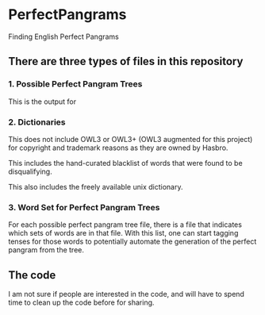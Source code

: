 # PerfectPangrams
Finding English Perfect Pangrams

## There are three types of files in this repository

### 1. Possible Perfect Pangram Trees

This is the output for

### 2. Dictionaries

This does not include OWL3 or OWL3+ (OWL3 augmented for this project) for copyright and trademark reasons as they are owned by Hasbro.

This includes the hand-curated blacklist of words that were found to be disqualifying.

This also includes the freely available unix dictionary.

### 3. Word Set for Perfect Pangram Trees

For each possible perfect pangram tree file, there is a file that indicates which sets of words are in that file. With this list, one can start tagging tenses for those words to potentially automate the generation of the perfect pangram from the tree.

## The code

I am not sure if people are interested in the code, and will have to spend time to clean up the code before for sharing.